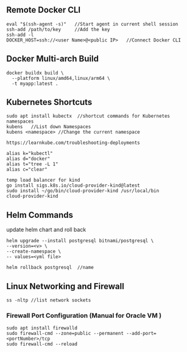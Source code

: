 ## Remote Docker CLI
```
eval "$(ssh-agent -s)"   //Start agent in current shell session
ssh-add /path/to/key     //Add the key
ssh-add -l
DOCKER_HOST=ssh://<user Name>@<public IP>   //Connect Docker CLI
```
## Docker Multi-arch Build
```
docker buildx build \
  --platform linux/amd64,linux/arm64 \
  -t myapp:latest .
```
## Kubernetes Shortcuts
```
sudo apt install kubectx  //shortcut commands for Kubernetes namespaces
kubens   //List down Namespaces
kubens <namespace> //Change the current namespace

https://learnkube.com/troubleshooting-deployments

```
```
alias k="kubectl"
alias d="docker"
alias t="tree -L 1"
alias c="clear"
```
```
temp load balancer for kind
go install sigs.k8s.io/cloud-provider-kind@latest
sudo install ~/go/bin/cloud-provider-kind /usr/local/bin
cloud-provider-kind
```
## Helm Commands
update helm chart and roll back
```
helm upgrade --install postgresql bitnami/postgresql \
--version=<v> \
--create-namespace \
-- values=<yml file>

helm rollback postgresql  //name
```

## Linux Networking and Firewall
```
ss -nltp //list network sockets

```
### Firewall Port Configuration (Manual for Oracle VM )
```
sudo apt install firewalld
sudo firewall-cmd --zone=public --permanent --add-port=<portNumber>/tcp 
sudo firewall-cmd --reload 
```
